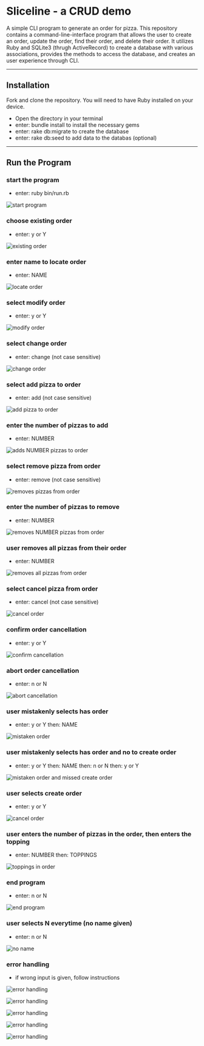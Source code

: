 Sliceline - a CRUD demo
========================

A simple CLI program to generate an order for pizza. This repository contains a command-line-interface program that allows the user to create an order, update the order, find their order, and delete their order. It utilizes Ruby and SQLite3 (thrugh ActiveRecord) to create a database with various associations, provides the methods to access the database, and creates an user experience through CLI.

---

## Installation

Fork and clone the repository. You will need to have Ruby installed on your device.

- Open the directory in your terminal
- enter: bundle install to install the necessary gems
- enter: rake db:migrate to create the database
- enter: rake db:seed to add data to the databas (optional)

---

## Run the Program

### start the program

- enter: ruby bin/run.rb

![start program](https://github.com/lfriedrichs/ruby-project-guidelines-seattle-web-012720/blob/master/images/Program_start_up.png)

### choose existing order

- enter: y or Y

![existing order](https://github.com/lfriedrichs/ruby-project-guidelines-seattle-web-012720/blob/master/images/User_chooses_existing_order_asks_for_name.png)

### enter name to locate order

- enter: NAME

![locate order](https://github.com/lfriedrichs/ruby-project-guidelines-seattle-web-012720/blob/master/images/Greets_user_looks_up_and_displays_order_asks_to_modify.png)

### select modify order

- enter: y or Y

![modify order](https://github.com/lfriedrichs/ruby-project-guidelines-seattle-web-012720/blob/master/images/User_selects_modify_order.png)


### select change order

- enter: change (not case sensitive)

![change order](https://github.com/lfriedrichs/ruby-project-guidelines-seattle-web-012720/blob/master/images/User_selects_chagne_order.png)

### select add pizza to order

- enter: add (not case sensitive)

![add pizza to order](https://github.com/lfriedrichs/ruby-project-guidelines-seattle-web-012720/blob/master/images/User_selects_add_to_order.png)

### enter the number of pizzas to add

- enter: NUMBER

![adds NUMBER pizzas to order](https://github.com/lfriedrichs/ruby-project-guidelines-seattle-web-012720/blob/master/images/User_enters_the_number_of_pizzas_to_add_displays_current_order_prompts_other_changes.png)

### select remove pizza from order

- enter: remove (not case sensitive)

![removes pizzas from order](https://github.com/lfriedrichs/ruby-project-guidelines-seattle-web-012720/blob/master/images/User_selects_remove_pizza.png)

### enter the number of pizzas to remove

- enter: NUMBER

![removes NUMBER pizzas from order](https://github.com/lfriedrichs/ruby-project-guidelines-seattle-web-012720/blob/master/images/User_enters_the_number_of_pizzas_to_remove.png)

### user removes all pizzas from their order

- enter: NUMBER

![removes all pizzas from order](https://github.com/lfriedrichs/ruby-project-guidelines-seattle-web-012720/blob/master/images/User_empties_their_order.png)

### select cancel pizza from order

- enter: cancel (not case sensitive)

![cancel order](https://github.com/lfriedrichs/ruby-project-guidelines-seattle-web-012720/blob/master/images/User_selects_cancel_order.png)

### confirm order cancellation

- enter: y or Y

![confirm cancellation](https://github.com/lfriedrichs/ruby-project-guidelines-seattle-web-012720/blob/master/images/User_confirms_cancel_order_command.png)

### abort order cancellation

- enter: n or N

![abort cancellation](https://github.com/lfriedrichs/ruby-project-guidelines-seattle-web-012720/blob/master/images/User_aborts_order_cancellation.png)

### user mistakenly selects has order

- enter: y or Y then: NAME

![mistaken order](https://github.com/lfriedrichs/ruby-project-guidelines-seattle-web-012720/blob/master/images/User_mistakenly_selects_has_an_order.png)

### user mistakenly selects has order and no to create order

- enter: y or Y then: NAME then: n or N then: y or Y

![mistaken order and missed create order](https://github.com/lfriedrichs/ruby-project-guidelines-seattle-web-012720/blob/master/images/User_has_no_order_still_wants_help.png)

### user selects create order

- enter: y or Y

![cancel order](https://github.com/lfriedrichs/ruby-project-guidelines-seattle-web-012720/blob/master/images/User_selects_create_an_order.png)


### user enters the number of pizzas in the order, then enters the topping

- enter: NUMBER then: TOPPINGS

![toppings in order](https://github.com/lfriedrichs/ruby-project-guidelines-seattle-web-012720/blob/master/images/User_enters_toppings_input_is_parsed_sorted_and_stored.png)

### end program

- enter: n or N

![end program](https://github.com/lfriedrichs/ruby-project-guidelines-seattle-web-012720/blob/master/images/Farewell_method.png)

### user selects N everytime (no name given)

- enter: n or N

![no name](https://github.com/lfriedrichs/ruby-project-guidelines-seattle-web-012720/blob/master/images/User_has_no_name.png)

### error handling

- if wrong input is given, follow instructions

![error handling](https://github.com/lfriedrichs/ruby-project-guidelines-seattle-web-012720/blob/master/images/Error_handling_for_input.png)

![error handling](https://github.com/lfriedrichs/ruby-project-guidelines-seattle-web-012720/blob/master/images/Error_handling_for_input_2.png)

![error handling](https://github.com/lfriedrichs/ruby-project-guidelines-seattle-web-012720/blob/master/images/Error_handling_for_input_3.png)

![error handling](https://github.com/lfriedrichs/ruby-project-guidelines-seattle-web-012720/blob/master/images/Error_handling_for_user_input_4.png)

![error handling](https://github.com/lfriedrichs/ruby-project-guidelines-seattle-web-012720/blob/master/images/Error_handling_for_user_input.png)
